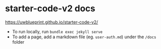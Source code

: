 # starter-code-v2 docs

https://uwblueprint.github.io/starter-code-v2/

- To run locally, run `bundle exec jekyll serve`
- To add a page, add a markdown file (eg. `user-auth.md`) under the `/docs` folder
